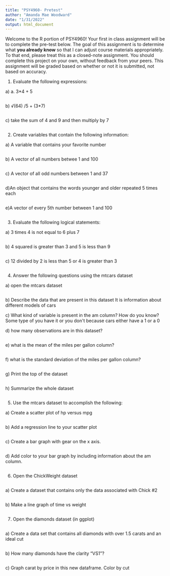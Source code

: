 ```yaml
---
title: "PSY4960- Pretest"
author: "Amanda Mae Woodward"
date: "1/31/2022"
output: html_document
---
```

Welcome to the R portion of PSY4960! Your first in class assignment will be to complete the pre-test below. The goal of this assignment is to determine what **you already know** so that I can adjust course materials appropriately. To that end, please treat this as a closed-note assignment. You should complete this project on your own, without feedback from your peers. This assignment will be graded based on whether or not it is submitted, not based on accuracy.

1) Evaluate the following expressions: 

a) a.	3*4 + 5 
```{r 1a} 17

```

b) √(64) /5 + (3*7)
```{r 1b} 22.6

```

c) take the sum of 4 and 9 and then multiply by 7
```{r 1c} 91

```

2) Create variables that contain the following information: 

a) A variable that contains your favorite number
```{r q2a} I don't know

```

b) A vector of all numbers betwee 1 and 100
```{r q2b} I don't know

```

c) A vector of all odd numbers between 1 and 37
```{r q2c} I don't know

```

d)An object that contains the words younger and older repeated 5 times each 
```{r q2d} I don't know

```

e)A vector of every 5th number between 1 and 100
```{r q2e} I don't know

```

3) Evaluate the following logical statements:

a) 3 times 4 is not equal to 6 plus 7
```{r 3a} 3*4 =/= 6+7 true

```

b) 4 squared is greater than 3 and 5 is less than 9 
```{r 3b} sqr(4) > 3 and 5 < 9  False

```

c) 12 divided by 2 is less than 5 or 4 is greater than 3
```{r 3c}  12/2 < 5 or 4 > 3  True

```

4) Answer the following questions using the mtcars dataset

a) open the mtcars dataset 
```{r 4a} Opened in new tab

```

b) Describe the data that are present in this dataset
It is information about different models of cars

c) What kind of variable is present in the am column? How do you know? 
Some type of you have it or you don't because cars either have a 1 or a 0

d) how many observations are in this dataset? 
```{r 4d} 32

```

e) what is the mean of the miles per gallon column? 
```{r 4e} I don't know where to find the dataset

```

f) what is the standard deviation of the miles per gallon column? 
```{r 4f} I don't know where to find the dataset

```

g) Print the top of the dataset
```{r 4g} I don't know where to find the dataset

```

h) Summarize the whole dataset
```{r 4h} I don't know where to find the dataset

```

5) Use the mtcars dataset to accomplish the following:

a) Create a scatter plot of hp versus mpg
```{r 5a} I don't know where to find the dataset

```

b) Add a regression line to your scatter plot
```{r 5b} I don't know where to find the dataset

```

c) Create a bar graph with gear on the x axis. 
```{r 5c} I don't know where to find the dataset

```

d) Add color to your bar graph by including information about the am column. 
```{r 5d} I don't know where to find the dataset

```

6) Open the ChickWeight dataset
```{r 6} I don't know where to find the dataset

```

a) Create a dataset that contains only the data associated with Chick #2
```{r 6a} I don't know where to find the dataset

```

b) Make a line graph of time vs weight
```{r 6b} I don't know where to find the dataset

```

7. Open the diamonds dataset (in ggplot)
```{r 7} I don't know where to find the dataset

```

a) Create a data set that contains all diamonds with over 1.5 carats and an ideal cut
```{r 7a} I don't know where to find the dataset

```

b) How many diamonds have the clarity “VS1”?
```{r 7b} I don't know where to find the dataset

```

c) Graph carat by price in this new dataframe. Color by cut
```{r 7c} I don't know where to find the dataset

```